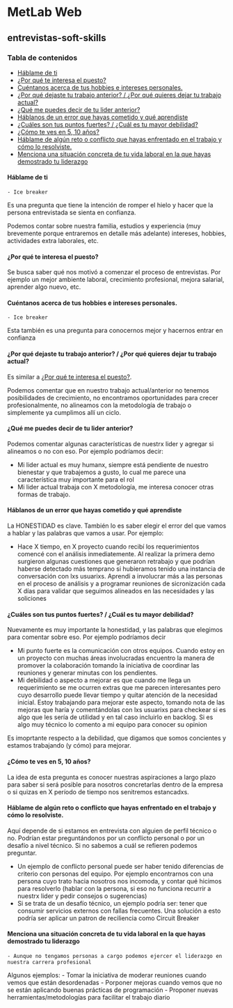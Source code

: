 # MetLab Web

## entrevistas-soft-skills

### Tabla de contenidos

- [Háblame de ti](#háblame-de-ti)
- [¿Por qué te interesa el puesto?](#¿por-qué-te-interesa-el-puesto)
- [Cuéntanos acerca de tus hobbies e intereses personales.](#cuéntanos-acerca-de-tus-hobbies-e-intereses-personales)
- [¿Por qué dejaste tu trabajo anterior? / ¿Por qué quieres dejar tu trabajo actual?](#¿por-qué-dejaste-tu-trabajo-anterior--¿por-qué-quieres-dejar-tu-trabajo-actual)
- [¿Qué me puedes decir de tu lider anterior?](#¿qué-me-puedes-decir-de-tu-lider-anterior)
- [Háblanos de un error que hayas cometido y qué aprendiste](#háblanos-de-un-error-que-hayas-cometido-y-qué-aprendiste)
- [¿Cuáles son tus puntos fuertes? / ¿Cuál es tu mayor debilidad?](#¿cuáles-son-tus-puntos-fuertes--¿cuál-es-tu-mayor-debilidad)
- [¿Cómo te ves en 5, 10 años? ](#¿cómo-te-ves-en-5-10-años)
- [Háblame de algún reto o conflicto que hayas enfrentado en el trabajo y cómo lo resolviste.](#háblame-de-algún-reto-o-conflicto-que-hayas-enfrentado-en-el-trabajo-y-cómo-lo-resolviste)
- [Menciona una situación concreta de tu vida laboral en la que hayas demostrado tu liderazgo](#menciona-una-situación-concreta-de-tu-vida-laboral-en-la-que-hayas-demostrado-tu-liderazgo)


#### Háblame de ti

    - Ice breaker


Es una pregunta que tiene la intención de romper el hielo y hacer que la persona entrevistada se sienta en confianza.

Podemos contar sobre nuestra familia, estudios y experiencia (muy brevemente porque entraremos en detalle más adelante) intereses, hobbies, actividades extra laborales, etc.


#### ¿Por qué te interesa el puesto?

Se busca saber qué nos motivó a comenzar el proceso de entrevistas. Por ejemplo un mejor ambiente laboral, crecimiento profesional, mejora salarial, aprender algo nuevo, etc.


#### Cuéntanos acerca de tus hobbies e intereses personales.

    - Ice breaker


Esta también es una pregunta para conocernos mejor y hacernos entrar en confianza


#### ¿Por qué dejaste tu trabajo anterior? / ¿Por qué quieres dejar tu trabajo actual?

Es similar a [¿Por qué te interesa el puesto?](#¿por-qué-te-interesa-el-puesto).

Podemos comentar que en nuestro trabajo actual/anterior no tenemos posibilidades de crecimiento, no encontramos oportunidades para crecer profesionalmente, no alineamos con la metodología de trabajo o simplemente ya cumplimos allí un ciclo.


#### ¿Qué me puedes decir de tu lider anterior?

Podemos comentar algunas características de nuestrx lider y agregar si alineamos o no con eso. Por ejemplo podríamos decir:
- Mi lider actual es muy humanx, siempre está pendiente de nuestro bienestar y que trabajemos a gusto, lo cual me parece una característica muy importante para el rol
- Mi lider actual trabaja con X metodología, me interesa conocer otras formas de trabajo.


#### Háblanos de un error que hayas cometido y qué aprendiste

La HONESTIDAD es clave. También lo es saber elegir el error del que vamos a hablar y las palabras que vamos a usar.
Por ejemplo:
- Hace X tiempo, en X proyecto cuando recibí los requerimientos comencé con el análisis inmediatemente. Al realizar la primera demo surgieron algunas cuestiones que generaron retrabajo y que podrían haberse detectado más temprano si hubieramos tenido una instancia de conversación con lxs usuarixs. Aprendí a involucrar más a las personas en el proceso de análisis y a programar reuniones de sicronización cada X días para validar que seguimos alineados en las necesidades y las soliciones 


#### ¿Cuáles son tus puntos fuertes? / ¿Cuál es tu mayor debilidad?

Nuevamente es muy importante la honestidad, y las palabras que elegimos para comentar sobre eso. Por ejemplo podríamos decir
- Mi punto fuerte es la comunicación con otros equipos. Cuando estoy en un proyecto con muchas áreas involucradas encuentro la manera de promover la colaboración tomando la iniciativa de coordinar las reuniones y generar minutas con los pendientes.
- Mi debilidad o aspecto a mejorar es que cuando me llega un requerimiento se me ocurren extras que me parecen interesantes pero cuyo desarrollo puede llevar tiempo y quitar atención de la necesidad inicial. Estoy trabajando para mejorar este aspecto, tomando nota de las mejoras que haría y comentándolas con lxs usuarixs para checkear si es algo que les sería de utilidad y en tal caso incluirlo en backlog. Si es algo muy técnico lo comento a mi equipo para conocer su opinion


Es imoprtante respecto a la debilidad, que digamos que somos concientes y estamos trabajando (y cómo) para mejorar.


#### ¿Cómo te ves en 5, 10 años? 

La idea de esta pregunta es conocer nuestras aspiraciones a largo plazo para saber si será posible para nosotros concretarlas dentro de la empresa o si quizas en X período de tiempo nos senitremos estancadxs.


#### Háblame de algún reto o conflicto que hayas enfrentado en el trabajo y cómo lo resolviste.

Aquí depende de si estamos en entrevista con alguien de perfil técnico o no. Podrían estar preguntándonos por un conflicto personal o por un desafío a nivel técnico. Si no sabemos a cuál se refieren podemos preguntar.

- Un ejemplo de conflicto personal puede ser haber tenido diferencias de criterio con personas del equipo. Por ejemplo encontrarnos con una persona cuyo trato hacia nosotros nos incomoda, y contar qué hicimos para resolverlo (hablar con la persona, si eso no funciona recurrir a nuestrx lider y pedir consejos o sugerencias)
- Si se trata de un desafío técnico, un ejemplo podría ser: tener que consumir servicios externos con fallas frecuentes. Una solución a esto podría ser aplicar un patron de reciliencia como Circuit Breaker


#### Menciona una situación concreta de tu vida laboral en la que hayas demostrado tu liderazgo

    - Aunque no tengamos personas a cargo podemos ejercer el liderazgo en nuestra carrera profesional


Algunos ejemplos: 
    - Tomar la iniciativa de moderar reuniones cuando vemos que están desordenadas
    - Porponer mejoras cuando vemos que no se están aplicando buenas prácticas de programación
    - Proponer nuevas herramientas/metodologías para facilitar el trabajo diario